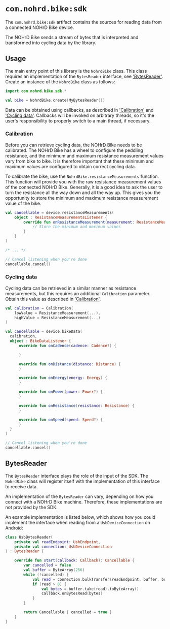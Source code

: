 # `com.nohrd.bike:sdk`

The `com.nohrd.bike:sdk` artifact contains the sources for
reading data from a connected NOHrD Bike device.

The NOHrD Bike sends a stream of bytes that is interpreted and
transformed into cycling data by the library.


## Usage

The main entry point of this library is the `NohrdBike` class.
This class requires an implementation of the `BytesReader` interface,
see ['BytesReader'](#bytesreader).
Create an instance of the `NohrdBike` class as follows:

```kotlin
import com.nohrd.bike.sdk.*

val bike = NohrdBike.create(MyBytesReader())
```

Data can be obtained using callbacks, as described in ['Calibration'](#calibration)
and ['Cycling data'](#cycling-data).
Callbacks will be invoked on arbitrary threads, so it's the user's responsibility
to properly switch to a main thread, if necessary.

### Calibration

Before you can retrieve cycling data, the NOHrD Bike needs to be calibrated.
The NOHrD Bike has a wheel to configure the peddling resistance, and the
minimum and maximum resistance measurement values vary from bike to bike.
It is therefore important that these minimum and maximum values are configured
to obtain correct cycling data.

To calibrate the bike, use the `NohrdBike.resistanceMeasurements` function.
This function will provide you with the raw resistance measurement values of
the connected NOHrD Bike.
Generally, it is a good idea to ask the user to turn the resistance all the way
down and all the way up.
This gives you the opportunity to store the minimum and maximum resistance measurement
value of the bike.

```kotlin
val cancellable = device.resistanceMeasurements(
    object : ResistanceMeasurementsListener {
        override fun onResistanceMeasurement(measurement: ResistanceMeasurement) {
            // Store the minimum and maximum values
        }
    }
)

/* ... */

// Cancel listening when you're done
cancellable.cancel()
```

### Cycling data

Cycling data can be retrieved in a similar manner as resistance measurements,
but this requires an additional `Calibration` parameter.
Obtain this value as described in ['Calibration'](#calibration).

```kotlin
val calibration = Calibration(
    lowValue = ResistanceMeasurement(...),
    highValue = ResistanceMeasurement(...)
)

val cancellable = device.bikeData(
  calibration,
  object : BikeDataListener {
      override fun onCadence(cadence: Cadence?) {

      }

      override fun onDistance(distance: Distance) {
      }

      override fun onEnergy(energy: Energy) {
      }

      override fun onPower(power: Power?) {
      }

      override fun onResistance(resistance: Resistance) {
      }

      override fun onSpeed(speed: Speed?) {
      }
  }
)

// Cancel listening when you're done
cancellable.cancel()
```

## BytesReader

The `BytesReader` interface plays the role of the input of the SDK.
The `NohrdBike` class will register itself with the implementation of this
interface to receive data.

An implementation of the `BytesReader` can vary, depending on how you connect
with a NOHrD Bike machine.
Therefore, these implementations are not provided by the SDK.

An example implementation is listed below, which shows how you could implement
the interface when reading from a `UsbDeviceConnection` on Android:

```kotlin
class UsbBytesReader(
    private val readEndpoint: UsbEndpoint,
    private val connection: UsbDeviceConnection
) : BytesReader {

    override fun start(callback: Callback): Cancellable {
        var cancelled = false
        val buffer = ByteArray(256)
        while (!cancelled) {
            val read = connection.bulkTransfer(readEndpoint, buffer, buffer.size, 1000)
            if (read > 0) {
                val bytes = buffer.take(read).toByteArray()
                callback.onBytesRead(bytes)
            }
        }

        return Cancellable { cancelled = true }
    }
}
```
